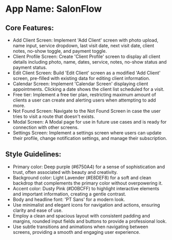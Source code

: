 # **App Name**: SalonFlow

## Core Features:

- Add Client Screen: Implement 'Add Client' screen with photo upload, name input, service dropdown, last visit date, next visit date, client notes, no-show toggle, and payment toggle.
- Client Profile Screen: Create 'Client Profile' screen to display all client details including photo, name, dates, service, notes, no-show status and payment status.
- Edit Client Screen: Build 'Edit Client' screen as a modified 'Add Client' screen, pre-filled with existing data for editing client information.
- Calendar Screen: Implement 'Calendar Screen' displaying client appointments. Clicking a date shows the client list scheduled for a visit.
- Free tier: Implement a free tier plan, restricting maximum amount of clients a user can create and alerting users when attempting to add more.
- Not Found Screen: Navigate to the Not Found Screen in case the user tries to visit a route that doesn't exists.
- Modal Screen: A Modal page for use in future use cases and is ready for connection with other screens.
- Settings Screen: Implement a settings screen where users can update their profile, change notification settings, and manage their subscription.

## Style Guidelines:

- Primary color: Deep purple (#6750A4) for a sense of sophistication and trust, often associated with beauty and creativity.
- Background color: Light Lavender (#E8DEF8) for a soft and clean backdrop that complements the primary color without overpowering it.
- Accent color: Dusty Pink (#D0BCFF) to highlight interactive elements and important information, creating a gentle contrast.
- Body and headline font: 'PT Sans' for a modern look.
- Use minimalist and elegant icons for navigation and actions, ensuring clarity and ease of use.
- Employ a clean and spacious layout with consistent padding and margins, rounded input fields and buttons to provide a professional look.
- Use subtle transitions and animations when navigating between screens, providing a smooth and engaging user experience.